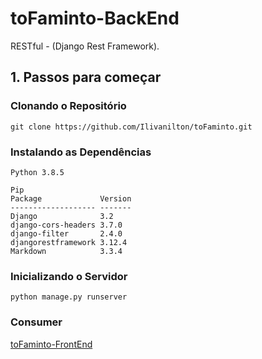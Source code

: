 # toFaminto-BackEnd

RESTful - (Django Rest Framework).

## 1. Passos para começar

### Clonando o Repositório

`git clone https://github.com/Ilivanilton/toFaminto.git`

### Instalando as Dependências

`Python 3.8.5`

```
Pip
Package             Version
------------------- ------- 
Django              3.2    
django-cors-headers 3.7.0  
django-filter       2.4.0  
djangorestframework 3.12.4 
Markdown            3.3.4
```
### Inicializando o Servidor

`python manage.py runserver`

### Consumer

[toFaminto-FrontEnd](https://github.com/Ilivanilton/toFaminto-FrontEnd)
